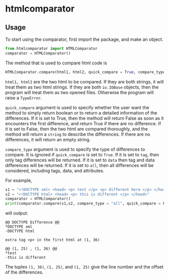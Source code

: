 # htmlcomparator

## Usage

To start using the comparator, first import the package, and make an object.

```python
from htmlcomparator import HTMLComparator
comparator = HTMLComparator()
```
The method that is used to compare html code is 
```python
HTMLComparator.compare(html1, html2, quick_compare = True, compare_type = "all")
```

```html1, html2``` are the two html to be compared. If they are both strings, it will treat them as two html strings. If they are both ```io.IOBase``` objects, then the program will treat them as two opened files. Otherwise the program will raise a ```TypeError```.

```quick_compare``` argument is used to specify whether the user want the method to simply return boolean or to return a detailed information of the differences. If it is set to True, then the method will return False as soon as it encounters the first difference, and return True if there are no difference. If it is set to False, then the two html are compared thoroughly, and the method will return a ```string``` to describe the differences. If there are no differences, it will return an empty string.

```compare_type``` argument is used to specify the type of differences to compare. It is ignored if ```quick_compare``` is set to ```True```. If it is set to ```tag```, then only tag differences will be returned. If it is set to ```data``` then tag and data differences will be returned. If it is set to ```all```, then all differences will be considered, including tags, data, and attributes.

For example, 
```python
s1 = "<!DOCTYPE xml> <head> <p> test </p> <p> different here </p> </head>"
s2 = "<!DOCTYPE html> <head> <p> this is different </p> </head>"
comparator = HTMLComparator()
print(comparator.compare(s1,s2, compare_type = "all", quick_compare = False))
```
will output:
```
@@ DOCTYPE Difference @@
*DOCTYPE xml
-DOCTYPE html

extra tag <p> in the first html at (1, 36)

@@ (1, 25) , (1, 26) @@
*test
-this is different
```
The tuples ```(1, 36)```, ```(1, 25)```, and ```(1, 25)``` give the line number and the offset of the differences.
